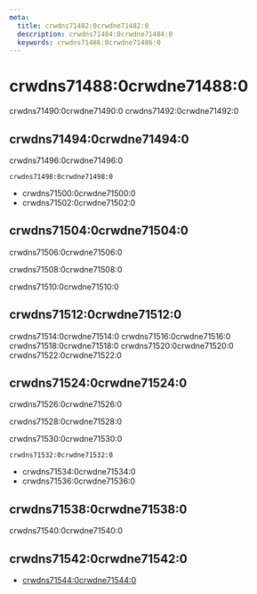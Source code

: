 ```yaml
---
meta:
  title: crwdns71482:0crwdne71482:0
  description: crwdns71484:0crwdne71484:0
  keywords: crwdns71486:0crwdne71486:0
---
```


# crwdns71488:0crwdne71488:0
  crwdns71490:0crwdne71490:0 crwdns71492:0crwdne71492:0

<entry-ad />

## crwdns71494:0crwdne71494:0
crwdns71496:0crwdne71496:0

`crwdns71498:0crwdne71498:0`
- crwdns71500:0crwdne71500:0
- crwdns71502:0crwdne71502:0


## crwdns71504:0crwdne71504:0
crwdns71506:0crwdne71506:0

  crwdns71508:0crwdne71508:0

  crwdns71510:0crwdne71510:0

## crwdns71512:0crwdne71512:0
crwdns71514:0crwdne71514:0
<alert type="success">crwdns71516:0crwdne71516:0</alert>
<alert type="info">crwdns71518:0crwdne71518:0</alert>
<alert type="warning">crwdns71520:0crwdne71520:0</alert>
<alert type="error">crwdns71522:0crwdne71522:0</alert>

## crwdns71524:0crwdne71524:0
crwdns71526:0crwdne71526:0

  crwdns71528:0crwdne71528:0

  crwdns71530:0crwdne71530:0

  `crwdns71532:0crwdne71532:0`
  - crwdns71534:0crwdne71534:0
  - crwdns71536:0crwdne71536:0

## crwdns71538:0crwdne71538:0
crwdns71540:0crwdne71540:0

## crwdns71542:0crwdne71542:0
  - [crwdns71544:0crwdne71544:0]()

<doc-footer />
